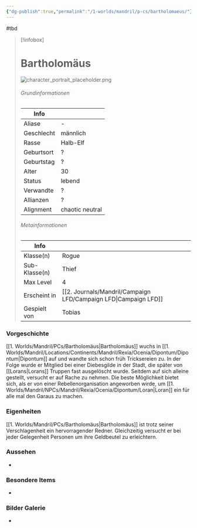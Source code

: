 ```yaml
---
{"dg-publish":true,"permalink":"/1-worlds/mandril/p-cs/bartholomaeus/"}
---
```


#tbd


> [!infobox]
> # Bartholomäus
> ![character_portrait_placeholder.png](/img/user/z_Attachments/character_portrait_placeholder.png)
> ###### Grundinformationen
>  Info|  |
> ---|---|
> Aliase | - |
> Geschlecht | männlich |
> Rasse | Halb-Elf |
> Geburtsort | ? |
> Geburtstag | ? |
> Alter | 30 |
> Status | lebend |
> Verwandte | ? |
> Allianzen | ? |
> Alignment | chaotic neutral |
> ###### Metainformationen
>  Info|   |
> ---|---|
> Klasse(n) | Rogue |
> Sub-Klasse(n) | Thief |
> Max Level | 4 |
> Erscheint in | [[2. Journals/Mandril/Campaign LFD/Campaign LFD\|Campaign LFD]] |
> Gespielt von | Tobias

### Vorgeschichte 

[[1. Worlds/Mandril/PCs/Bartholomäus\|Bartholomäus]] wuchs in [[1. Worlds/Mandril/Locations/Continents/Mandril/Rexia/Ocenia/Dipontum/Dipontum\|Dipontum]] auf und wandte sich schon früh Tricksereien zu. In der Folge wurde er Mitglied bei einer Diebesgilde in der Stadt, die später von [[Lorans\|Lorans]] Truppen fast ausgelöscht wurde. Seitdem auf sich alleine gestellt, versucht er auf Rache zu nehmen. Die beste Möglichkeit bietet sich, als er von einer Rebellenorganisation angeworben wirde, um [[1. Worlds/Mandril/NPCs/Mandril/Rexia/Ocenia/Dipontum/Loran\|Loran]] ein für alle mal den Garaus zu machen.

### Eigenheiten

[[1. Worlds/Mandril/PCs/Bartholomäus\|Bartholomäus]] ist trotz seiner Verschlagenheit ein hervorragender Redner. Gleichzeitig versucht er bei jeder Gelegenheit Personen um ihre Geldbeutel zu erleichtern.

### Aussehen

-

### Besondere Items

-

### Bilder Galerie

-